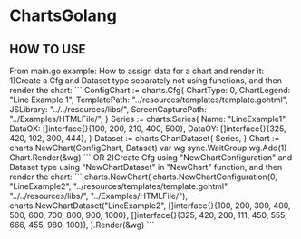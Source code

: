 <h1>ChartsGolang</h1>
<h2>HOW TO USE</h2>
From main.go example:
How to assign data for a chart and render it:
1)Create a Cfg and Dataset type separately not using functions, and then render the chart:
```
  ConfigChart := charts.Cfg{
		ChartType:         0,
		ChartLegend:       "Line Example 1",
		TemplatePath:      "../resources/templates/template.gohtml",
		JSLibrary:         "../../resources/libs/",
		ScreenCapturePath: "../Examples/HTMLFile/",
	}
	Series := charts.Series{
		Name:   "LineExample1",
		DataOX: []interface{}{100, 200, 210, 400, 500},
		DataOY: []interface{}{325, 420, 102, 300, 444},
	}
	Dataset := charts.ChartDataset{
		Series,
	}
	Chart := charts.NewChart(ConfigChart, Dataset)
  var wg sync.WaitGroup
	wg.Add(1)
	Chart.Render(&wg)
  ```
OR
2)Create Cfg using "NewChartConfiguration" and Dataset type using "NewChartDataset" in "NewChart" function, and then render the chart:
```
charts.NewChart(
		charts.NewChartConfiguration(0, "LineExample2", "../resources/templates/template.gohtml", "../../resources/libs/", "../Examples/HTMLFile/"),
		charts.NewChartDataset("LineExample2", []interface{}{100, 200, 300, 400, 500, 600, 700, 800, 900, 1000}, []interface{}{325, 420, 200, 111, 450, 555, 666, 455, 980, 100}),
	).Render(&wg)
```
